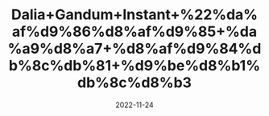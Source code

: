 ---
title: 'Dalia+Gandum+Instant+%22%da%af%d9%86%d8%af%d9%85+%da%a9%d8%a7+%d8%af%d9%84%db%8c%db%81+%d9%be%d8%b1%db%8c%d8%b3'
date: '2022-11-24' 
metatag: '' 
inventory: '0' 
draft: false 
# meta description 
shortDescripton: 'Instant+Wheat+Porridge+%22+It+is+a+rich+source+of+carbohydrates%2c+fiber%2c+iron%2c+vitamins+and+minerals.++it+may+help+to+get+weight'
description: 'Food+Product'
longdescription: ''
tags: ''
brand: ''
subCategory: ''
unit: '100 gm-Pk'
sellCount: '0'
featured: False
# product Price
price: '70.0'
# Product Short Description
shortDescription: 'Instant+Wheat+Porridge+%22+It+is+a+rich+source+of+carbohydrates%2c+fiber%2c+iron%2c+vitamins+and+minerals.++it+may+help+to+get+weight'
productID: '7B8FA763-513B-ED11-996A-005056B3A416'
type: 'products'
category: 'Food+Product' 
thumnailproduct: 'https://eraconnect.blob.core.windows.net/product-images/aminsaddiquidawakhana/ad5805a7-e64a-4522-93d6-e420cb5e0875.webp' 
images:
  - image: 'https://eraconnect.blob.core.windows.net/product-images/aminsaddiquidawakhana/ad5805a7-e64a-4522-93d6-e420cb5e0875.webp'  
Variants:
---